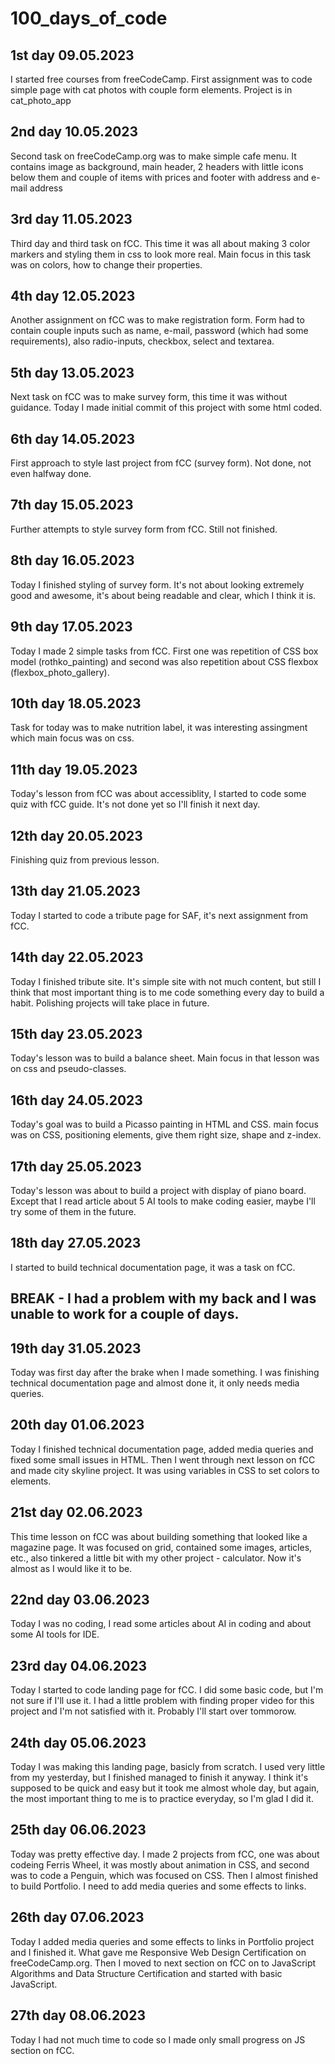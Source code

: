 # 100_days_of_code

## 1st day 09.05.2023

I started free courses from freeCodeCamp. First assignment was to code simple page with cat photos with couple form elements. Project is in cat_photo_app


## 2nd day 10.05.2023

Second task on freeCodeCamp.org was to make simple cafe menu. It contains image as background, main header, 2 headers with little icons below them and couple of items with prices and footer with address and e-mail address

## 3rd day 11.05.2023

Third day and third task on fCC. This time it was all about making 3 color markers and styling them in css to look more real. Main focus in this task was on colors, how to change their properties.

## 4th day 12.05.2023

Another assignment on fCC was to make registration form. Form had to contain couple inputs such as name, e-mail, password (which had some requirements), also radio-inputs, checkbox, select and textarea.

## 5th day 13.05.2023

Next task on fCC was to make survey form, this time it was without guidance. Today I made initial commit of this project with some html coded.

## 6th day 14.05.2023

First approach to style last project from fCC (survey form). Not done, not even halfway done.

## 7th day 15.05.2023

Further attempts to style survey form from fCC. Still not finished.

## 8th day 16.05.2023

Today I finished styling of survey form. It's not about looking extremely good and awesome, it's about being readable and clear, which I think it is.

## 9th day 17.05.2023

Today I made 2 simple tasks from fCC. First one was repetition of CSS box model (rothko_painting) and second was also repetition about CSS flexbox (flexbox_photo_gallery).

## 10th day 18.05.2023

Task for today was to make nutrition label, it was interesting assingment which main focus was on css.

## 11th day 19.05.2023

Today's lesson from fCC was about accessiblity, I started to code some quiz with fCC guide. It's not done yet so I'll finish it next day.

## 12th day 20.05.2023

Finishing quiz from previous lesson.

## 13th day 21.05.2023

Today I started to code a tribute page for SAF, it's next assignment from fCC.

## 14th day 22.05.2023

Today I finished tribute site. It's simple site with not much content, but still I think that most important thing is to me code something every day to build a habit. Polishing projects will take place in future.

## 15th day 23.05.2023

Today's lesson was to build a balance sheet. Main focus in that lesson was on css and pseudo-classes.

## 16th day 24.05.2023

Today's goal was to build a Picasso painting in HTML and CSS. main focus was on CSS, positioning elements, give them right size, shape and z-index.

## 17th day 25.05.2023

Today's lesson was about to build a project with display of piano board. Except that I read article about 5 AI tools to make coding easier, maybe I'll try some of them in the future.

## 18th day 27.05.2023

I started to build technical documentation page, it was a task on fCC.

## BREAK - I had a problem with my back and I was unable to work for a couple of days.

## 19th day 31.05.2023

Today was first day after the brake when I made something. I was finishing technical documentation page and almost done it, it only needs media queries.

## 20th day 01.06.2023

Today I finished technical documentation page, added media queries and fixed some small issues in HTML. Then I went through next lesson on fCC and made city skyline project. It was using variables in CSS to set colors to elements.

## 21st day 02.06.2023

This time lesson on fCC was about building something that looked like a magazine page. It was focused on grid, contained some images, articles, etc., also tinkered a little bit with my other project - calculator. Now it's almost as I would like it to be.


## 22nd day 03.06.2023

Today I was no coding, I read some articles about AI in coding and about some AI tools for IDE.

## 23rd day 04.06.2023

Today I started to code landing page for fCC. I did some basic code, but I'm not sure if I'll use it. I had a little problem with finding proper video for this project and I'm not satisfied with it. Probably I'll start over tommorow.

## 24th day 05.06.2023

Today I was making this landing page, basicly from scratch. I used very little from my yesterday, but I finished managed to finish it anyway. I think it's supposed to be quick and easy but it took me almost whole day, but again, the most important thing to me is to practice everyday, so I'm glad I did it.


## 25th day 06.06.2023

Today was pretty effective day. I made 2 projects from fCC, one was about codeing Ferris Wheel, it was mostly about animation in CSS, and second was to code a Penguin, which was focused on CSS. Then I almost finished to build Portfolio. I need to add media queries and some effects to links.

## 26th day 07.06.2023

Today I added media queries and some effects to links in Portfolio project and I finished it. What gave me Responsive Web Design Certification on freeCodeCamp.org. Then I moved to next section on fCC on to JavaScript Algorithms and Data Structure Certification and started with basic JavaScript.

## 27th day 08.06.2023

Today I had not much time to code so I made only small progress on JS section on fCC.
